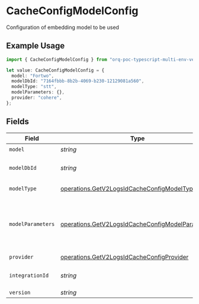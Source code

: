 # CacheConfigModelConfig

Configuration of embedding model to be used

## Example Usage

```typescript
import { CacheConfigModelConfig } from "orq-poc-typescript-multi-env-version/models/operations";

let value: CacheConfigModelConfig = {
  model: "Fortwo",
  modelDbId: "7164fbbb-8b2b-4069-b230-12129081a560",
  modelType: "stt",
  modelParameters: {},
  provider: "cohere",
};
```

## Fields

| Field                                                                                                                | Type                                                                                                                 | Required                                                                                                             | Description                                                                                                          |
| -------------------------------------------------------------------------------------------------------------------- | -------------------------------------------------------------------------------------------------------------------- | -------------------------------------------------------------------------------------------------------------------- | -------------------------------------------------------------------------------------------------------------------- |
| `model`                                                                                                              | *string*                                                                                                             | :heavy_check_mark:                                                                                                   | N/A                                                                                                                  |
| `modelDbId`                                                                                                          | *string*                                                                                                             | :heavy_check_mark:                                                                                                   | The id of the resource                                                                                               |
| `modelType`                                                                                                          | [operations.GetV2LogsIdCacheConfigModelType](../../models/operations/getv2logsidcacheconfigmodeltype.md)             | :heavy_check_mark:                                                                                                   | The type of the model                                                                                                |
| `modelParameters`                                                                                                    | [operations.GetV2LogsIdCacheConfigModelParameters](../../models/operations/getv2logsidcacheconfigmodelparameters.md) | :heavy_check_mark:                                                                                                   | Model Parameters: Not all parameters apply to every model                                                            |
| `provider`                                                                                                           | [operations.GetV2LogsIdCacheConfigProvider](../../models/operations/getv2logsidcacheconfigprovider.md)               | :heavy_check_mark:                                                                                                   | N/A                                                                                                                  |
| `integrationId`                                                                                                      | *string*                                                                                                             | :heavy_minus_sign:                                                                                                   | The id of the resource                                                                                               |
| `version`                                                                                                            | *string*                                                                                                             | :heavy_minus_sign:                                                                                                   | N/A                                                                                                                  |